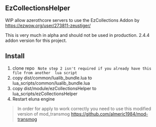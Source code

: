 ## EzCollectionsHelper
WIP allow azerothcore servers to use the EzCollections Addon by https://ezwow.org/user/273811-zeustiger/ 

This is very much in alpha and should not be used in production. 2.4.4 addon version for this project.

## Install
1) clone repo
``` Note step 2 isn't required if you already have this file from another  lua script```
2) copy dist/common/lualib_bundle.lua to lua_scripts/common/lualib_bundle.lua
3) copy dist/module/ezCollectionsHelper to lua_scripts/ezCollectionsHelper
4) Restart eluna engine

> In order for apply to work correctly you need to use this modified version of mod_transmog https://github.com/almeric1984/mod-transmog